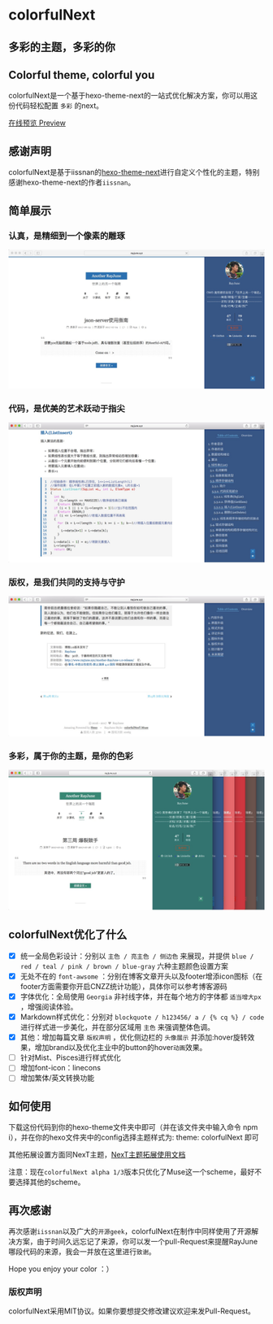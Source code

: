 # colorfulNext

## 多彩的主题，多彩的你

## Colorful theme, colorful you


colorfulNext是一个基于hexo-theme-next的一站式优化解决方案，你可以用这份代码轻松配置 `多彩` 的next。

<a href="http://www.rayjune.xyz" target="_blank">在线预览 Preview</a> 

## 感谢声明

colorfulNext是基于iissnan的[hexo-theme-next](https://github.com/iissnan/hexo-theme-next)进行自定义个性化的主题，特别感谢hexo-theme-next的作者`iissnan`。

## 简单展示

### 认真，是精细到一个像素的雕琢

![主业效果](./images/主页.png)


### 代码，是优美的艺术跃动于指尖

![代码](./images/代码展示.png)

### 版权，是我们共同的支持与守护

![版权](./images/版权.png)

### 多彩，属于你的主题，是你的色彩

![绿色开头的六种颜色](./images/绿色开头的六种颜色.png)


## colorfulNext优化了什么


- [x] 统一全局色彩设计：分别以 `主色 / 亮主色 / 侧边色` 来展现，并提供  `blue / red / teal / pink / brown / blue-gray` 六种主题颜色设置方案
- [x] 无处不在的 `font-awsome` ：分别在博客文章开头以及footer增添icon图标（在footer方面需要你开启CNZZ统计功能），具体你可以参考博客源码
- [x] 字体优化：全局使用 `Georgia` 非衬线字体，并在每个地方的字体都 `适当增大px` ，增强阅读体验。
- [x] Markdown样式优化：分别对 `blockquote / h123456/ a / {% cq %} / code` 进行样式进一步美化，并在部分区域用 `主色` 来强调整体色调。
- [x] 其他：增加每篇文章 `版权声明` ，优化侧边栏的 `头像展示` 并添加:hover旋转效果，增加brand以及优化主业中的button的hover`动画`效果。
- [ ] 针对Mist、Pisces进行样式优化
- [ ] 增加font-icon：linecons
- [ ] 增加繁体/英文转换功能
 
## 如何使用

下载这份代码到你的hexo-theme文件夹中即可（并在该文件夹中输入命令 npm i），并在你的hexo文件夹中的config选择主题样式为:  theme: colorfulNext 即可

其他拓展设置方面同NexT主题，[NexT主题拓展使用文档](http://theme-next.iissnan.com/theme-settings.html)

注意：现在`colorfulNext alpha 1/3`版本只优化了Muse这一个scheme，最好不要选择其他的scheme。


## 再次感谢

再次感谢`iissnan`以及广大的`开源geek`，colorfulNext在制作中同样使用了开源解决方案，由于时间久远忘记了来源，你可以发一个pull-Request来提醒RayJune哪段代码的来源，我会一并放在这里进行`致谢`。


Hope you enjoy your color ：）


### 版权声明

colorfulNext采用MIT协议。如果你要想提交修改建议欢迎来发Pull-Request。




